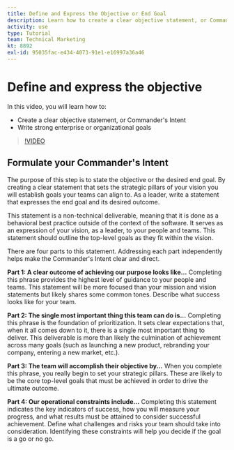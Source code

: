 ```yaml
---
title: Define and Express the Objective or End Goal
description: Learn how to create a clear objective statement, or Commander's Intent, and write strong enterprise or organizational goals.
activity: use
type: Tutorial
team: Technical Marketing
kt: 8892
exl-id: 95035fac-e434-4073-91e1-e16997a36a46
---
```

# Define and express the objective

In this video, you will learn how to:

* Create a clear objective statement, or Commander's Intent
* Write strong enterprise or organizational goals

>[!VIDEO](https://video.tv.adobe.com/v/335186/?quality=12)

<!--
Your turn graphic
-->

## Formulate your Commander's Intent

The purpose of this step is to state the objective or the desired end goal. By creating a clear statement that sets the strategic pillars of your vision you will establish goals your teams can align to. As a leader, write a statement that expresses the end goal and its desired outcome.

This statement is a non-technical deliverable, meaning that it is done as a behavioral best practice outside of the context of the software. It serves as an expression of your vision, as a leader, to your people and teams. This statement should outline the top-level goals as they fit within the vision.

There are four parts to this statement. Addressing each part independently helps make the Commander's Intent clear and direct.

**Part 1: A clear outcome of achieving our purpose looks like…**
Completing this phrase provides the highest level of guidance to your people and teams. This statement will be more focused than your mission and vision statements but likely shares some common tones. Describe what success looks like for your team.

**Part 2: The single most important thing this team can do is...**
Completing this phrase is the foundation of prioritization. It sets clear expectations that, when it all comes down to it, there is a single most important thing to deliver. This deliverable is more than likely the culmination of achievement across many goals (such as launching a new product, rebranding your company, entering a new market, etc.).

**Part 3: The team will accomplish their objective by...**
When you complete this phrase, you really begin to set your strategic pillars. These are likely to be the core top-level goals that must be achieved in order to drive the ultimate outcome.

**Part 4: Our operational constraints include…**
Completing this statement indicates the key indicators of success, how you will measure your progress, and what results must be attained to consider successful achievement. Define what challenges and risks your team should take into consideration. Identifying these constraints will help you decide if the goal is a go or no go.
